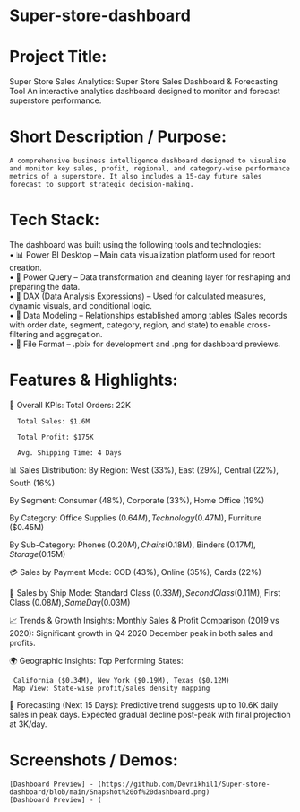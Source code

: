 # Super-store-dashboard

# Project Title:
  Super Store Sales Analytics: Super Store Sales Dashboard & Forecasting Tool
      An interactive analytics dashboard designed to monitor and forecast superstore performance.

# Short Description / Purpose:
    A comprehensive business intelligence dashboard designed to visualize and monitor key sales, profit, regional, and category-wise performance metrics of a superstore. It also includes a 15-day future sales forecast to support strategic decision-making.

# Tech Stack:
 The dashboard was built using the following tools and technologies:<br>
  •	📊 Power BI Desktop – Main data visualization platform used for report creation.<br>
  •	📂 Power Query – Data transformation and cleaning layer for reshaping and preparing the data.<br>
  •	🧠 DAX (Data Analysis Expressions) – Used for calculated measures, dynamic visuals, and conditional logic.<br>
  •	📝 Data Modeling – Relationships established among tables (Sales records with order date, segment, category, region, and state) to enable cross-filtering and aggregation.<br>
  •	📁 File Format – .pbix for development and .png for dashboard previews.

# Features & Highlights:
 🧭 Overall KPIs:
      Total Orders: 22K

      Total Sales: $1.6M

      Total Profit: $175K

      Avg. Shipping Time: 4 Days

📊 Sales Distribution:
By Region:
      West (33%), East (29%), Central (22%), South (16%)

By Segment:
      Consumer (48%), Corporate (33%), Home Office (19%)

By Category:
      Office Supplies ($0.64M), Technology ($0.47M), Furniture ($0.45M)

By Sub-Category:
      Phones ($0.20M), Chairs ($0.18M), Binders ($0.17M), Storage ($0.15M)

💳 Sales by Payment Mode:
    COD (43%), Online (35%), Cards (22%)

🚚 Sales by Ship Mode:
     Standard Class ($0.33M), Second Class ($0.11M), First Class ($0.08M), Same Day ($0.03M)

📈 Trends & Growth Insights:
     Monthly Sales & Profit Comparison (2019 vs 2020):
     Significant growth in Q4 2020
     December peak in both sales and profits.

🌍 Geographic Insights:
   Top Performing States:

     California ($0.34M), New York ($0.19M), Texas ($0.12M)
     Map View: State-wise profit/sales density mapping

🔮 Forecasting (Next 15 Days):
    Predictive trend suggests up to 10.6K daily sales in peak days.
    Expected gradual decline post-peak with final projection at 3K/day.

# Screenshots / Demos:
    [Dashboard Preview] - (https://github.com/Devnikhil1/Super-store-dashboard/blob/main/Snapshot%20of%20dashboard.png)
    [Dashboard Preview] - (
